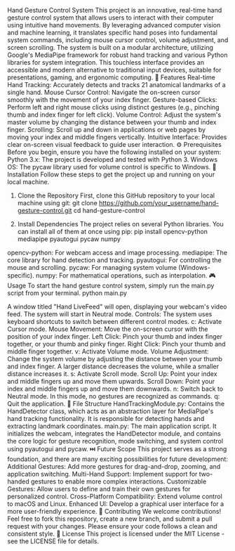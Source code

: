 Hand Gesture Control System
This project is an innovative, real-time hand gesture control system that allows users to interact with their computer using intuitive hand movements. By leveraging advanced computer vision and machine learning, it translates specific hand poses into fundamental system commands, including mouse cursor control, volume adjustment, and screen scrolling.
The system is built on a modular architecture, utilizing Google's MediaPipe framework for robust hand tracking and various Python libraries for system integration. This touchless interface provides an accessible and modern alternative to traditional input devices, suitable for presentations, gaming, and ergonomic computing.
🌟 Features
Real-time Hand Tracking: Accurately detects and tracks 21 anatomical landmarks of a single hand.
Mouse Cursor Control: Navigate the on-screen cursor smoothly with the movement of your index finger.
Gesture-based Clicks: Perform left and right mouse clicks using distinct gestures (e.g., pinching thumb and index finger for left click).
Volume Control: Adjust the system's master volume by changing the distance between your thumb and index finger.
Scrolling: Scroll up and down in applications or web pages by moving your index and middle fingers vertically.
Intuitive Interface: Provides clear on-screen visual feedback to guide user interaction.
⚙️ Prerequisites
Before you begin, ensure you have the following installed on your system:
Python 3.x: The project is developed and tested with Python 3.
Windows OS: The pycaw library used for volume control is specific to Windows.
🚀 Installation
Follow these steps to get the project up and running on your local machine.
1. Clone the Repository
First, clone this GitHub repository to your local machine using git:
git clone https://github.com/your_username/hand-gesture-control.git
cd hand-gesture-control


2. Install Dependencies
The project relies on several Python libraries. You can install all of them at once using pip:
pip install opencv-python mediapipe pyautogui pycaw numpy


opencv-python: For webcam access and image processing.
mediapipe: The core library for hand detection and tracking.
pyautogui: For controlling the mouse and scrolling.
pycaw: For managing system volume (Windows-specific).
numpy: For mathematical operations, such as interpolation.
🎮 Usage
To start the hand gesture control system, simply run the main.py script from your terminal.
python main.py


A window titled "Hand LiveFeed" will open, displaying your webcam's video feed. The system will start in Neutral mode.
Controls:
The system uses keyboard shortcuts to switch between different control modes.
c: Activate Cursor mode.
Mouse Movement: Move the on-screen cursor with the position of your index finger.
Left Click: Pinch your thumb and index finger together, or your thumb and pinky finger.
Right Click: Pinch your thumb and middle finger together.
v: Activate Volume mode.
Volume Adjustment: Change the system volume by adjusting the distance between your thumb and index finger. A larger distance decreases the volume, while a smaller distance increases it.
s: Activate Scroll mode.
Scroll Up: Point your index and middle fingers up and move them upwards.
Scroll Down: Point your index and middle fingers up and move them downwards.
n: Switch back to Neutral mode. In this mode, no gestures are recognized as commands.
q: Quit the application.
📂 File Structure
HandTrackingModule.py: Contains the HandDetector class, which acts as an abstraction layer for MediaPipe's hand tracking functionality. It is responsible for detecting hands and extracting landmark coordinates.
main.py: The main application script. It initializes the webcam, integrates the HandDetector module, and contains the core logic for gesture recognition, mode switching, and system control using pyautogui and pycaw.
⏭️ Future Scope
This project serves as a strong foundation, and there are many exciting possibilities for future development:
Additional Gestures: Add more gestures for drag-and-drop, zooming, and application switching.
Multi-Hand Support: Implement support for two-handed gestures to enable more complex interactions.
Customizable Gestures: Allow users to define and train their own gestures for personalized control.
Cross-Platform Compatibility: Extend volume control to macOS and Linux.
Enhanced UI: Develop a graphical user interface for a more user-friendly experience.
🤝 Contributing
We welcome contributions! Feel free to fork this repository, create a new branch, and submit a pull request with your changes. Please ensure your code follows a clean and consistent style.
📄 License
This project is licensed under the MIT License - see the LICENSE file for details.
